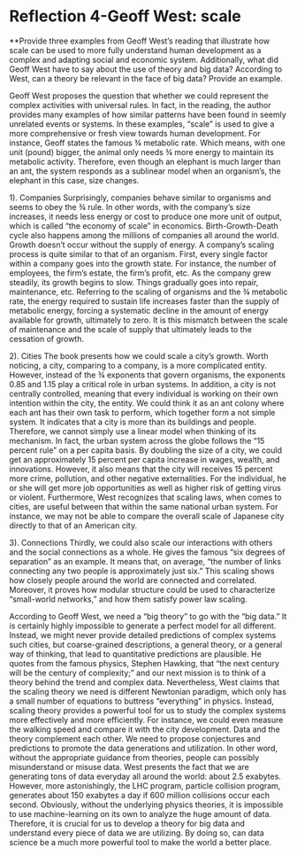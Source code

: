 # Reflection 4-Geoff West: scale
**Provide three examples from Geoff West’s reading that illustrate how scale can be used to more fully understand human development as a complex and adapting social and economic system.  Additionally, what did Geoff West have to say about the use of theory and big data?  According to West, can a theory be relevant in the face of big data?  Provide an example.

Geoff West proposes the question that whether we could represent the complex activities with universal rules. In fact, in the reading, the author provides many examples of how similar patterns have been found in seemly unrelated events or systems. In these examples, “scale” is used to give a more comprehensive or fresh view towards human development. For instance, Geoff states the famous ¾ metabolic rate. Which means, with one unit (pound) bigger, the animal only needs ¾ more energy to maintain its metabolic activity. Therefore, even though an elephant is much larger than an ant, the system responds as a sublinear model when an organism’s, the elephant in this case, size changes. 

1). Companies
Surprisingly, companies behave similar to organisms and seems to obey the ¾ rule. In other words, with the company’s size increases, it needs less energy or cost to produce one more unit of output, which is called “the economy of scale” in economics. Birth-Growth-Death cycle also happens among the millions of companies all around the world. Growth doesn’t occur without the supply of energy. A company’s scaling process is quite similar to that of an organism. First, every single factor within a company goes into the growth state. For instance, the number of employees, the firm’s estate, the firm’s profit, etc. As the company grew steadily, its growth begins to slow. Things gradually goes into repair, maintenance, etc. Referring to the scaling of organisms and the ¾ metabolic rate, the energy required to sustain life increases faster than the supply of metabolic energy, forcing a systematic decline in the amount of energy available for growth, ultimately to zero. It is this mismatch between the scale of maintenance and the scale of supply that ultimately leads to the cessation of growth.

2). Cities
The book presents how we could scale a city’s growth. Worth noticing, a city, comparing to a company, is a more complicated entity. However, instead of the ¾ exponents that govern organisms, the exponents 0.85 and 1.15 play a critical role in urban systems. In addition, a city is not centrally controlled, meaning that every individual is working on their own intention within the city, the entity. We could think it as an ant colony where each ant has their own task to perform, which together form a not simple system. It indicates that a city is more than its buildings and people. Therefore, we cannot simply use a linear model when thinking of its mechanism. In fact, the urban system across the globe follows the “15 percent rule” on a per capita basis. By doubling the size of a city, we could get an approximately 15 percent per capita increase in wages, wealth, and innovations. However, it also means that the city will receives 15 percent more crime, pollution, and other negative externalities. For the individual, he or she will get more job opportunities as well as higher risk of getting virus or violent. Furthermore, West recognizes that scaling laws, when comes to cities, are useful between that within the same national urban system. For instance, we may not be able to compare the overall scale of Japanese city directly to that of an American city.

3). Connections
Thirdly, we could also scale our interactions with others and the social connections as a whole. He gives the famous “six degrees of separation” as an example. It means that, on average, “the number of links connecting any two people is approximately just six.” This scaling shows how closely people around the world are connected and correlated. Moreover, it proves how modular structure could be used to characterize “small-world networks,” and how them satisfy power law scaling.  

According to Geoff West, we need a “big theory” to go with the “big data.” It is certainly highly impossible to generate a perfect model for all different. Instead, we might never provide detailed predictions of complex systems such cities, but coarse-grained descriptions, a general theory, or a general way of thinking, that lead to quantitative predictions are plausible. He quotes from the famous physics, Stephen Hawking, that “the next century will be the century of complexity;” and our next mission is to think of a theory behind the trend and complex data. Nevertheless, West claims that the scaling theory we need is different Newtonian paradigm, which only has a small number of equations to buttress “everything” in physics. Instead, scaling theory provides a powerful tool for us to study the complex systems more effectively and more efficiently. For instance, we could even measure the walking speed and compare it with the city development. Data and the theory complement each other. We need to propose conjectures and predictions to promote the data generations and utilization. In other word, without the appropriate guidance from theories, people can possibly misunderstand or misuse data. West presents the fact that we are generating tons of data everyday all around the world: about 2.5 exabytes. However, more astonishingly, the LHC program, particle collision program, generates about 150 exabytes a day if 600 million collisions occur each second. Obviously, without the underlying physics theories, it is impossible to use machine-learning on its own to analyze the huge amount of data. Therefore, it is crucial for us to develop a theory for big data and understand every piece of data we are utilizing. By doing so, can data science be a much more powerful tool to make the world a better place.
